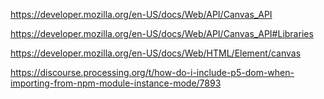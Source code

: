 https://developer.mozilla.org/en-US/docs/Web/API/Canvas_API

https://developer.mozilla.org/en-US/docs/Web/API/Canvas_API#Libraries

https://developer.mozilla.org/en-US/docs/Web/HTML/Element/canvas




https://discourse.processing.org/t/how-do-i-include-p5-dom-when-importing-from-npm-module-instance-mode/7893
